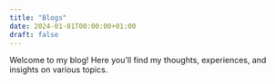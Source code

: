 ```yaml
---
title: "Blogs"
date: 2024-01-01T00:00:00+01:00
draft: false
---
```


Welcome to my blog! Here you'll find my thoughts, experiences, and insights on various topics.
